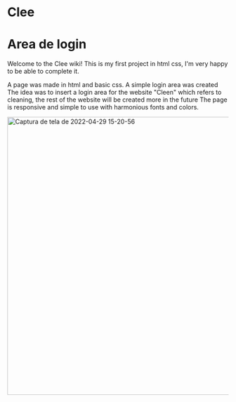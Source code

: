 # Clee
<h1>Area de login </h1>
Welcome to the Clee wiki!
This is my first project in html css, I'm very happy to be able to complete it.

A page was made in html and basic css. A simple login area was created The idea was to insert a login area for the website "Cleen" which refers to cleaning, the rest of the website will be created more in the future The page is responsive and simple to use with harmonious fonts and colors.


<a data-flickr-embed="true" href="https://www.flickr.com/photos/195409179@N06/52038876315/in/dateposted-public/" title="Captura de tela de 2022-04-29 15-20-56"><img src="https://live.staticflickr.com/65535/52038876315_57d9d39104_h.jpg" width="1346" height="634" alt="Captura de tela de 2022-04-29 15-20-56"></a>